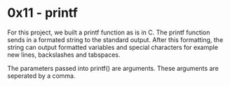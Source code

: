 # 0x11 - printf
For this project, we built a printf function as is in C.
The printf function sends in a formated string to the standard output. After this formatting, the string can output formatted variables and special characters for example new lines, backslashes and tabspaces.

The parameters passed into printf() are arguments. These arguments are seperated by a comma. 
